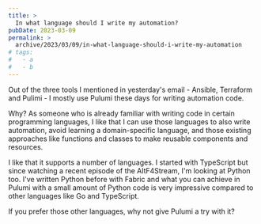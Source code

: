 ```yaml
---
title: >
  In what language should I write my automation?
pubDate: 2023-03-09
permalink: >
  archive/2023/03/09/in-what-language-should-i-write-my-automation
# tags:
#   - a
#   - b
---
```


Out of the three tools I mentioned in yesterday's email - Ansible, Terraform and Pulimi - I mostly use Pulumi these days for writing automation code.

Why? As someone who is already familiar with writing code in certain programming languages, I like that I can use those languages to also write automation, avoid learning a domain-specific language, and those existing approaches like functions and classes to make reusable components and resources.

I like that it supports a number of languages. I started with TypeScript but since watching a recent episode of the AltF4Stream, I'm looking at Python too. I've written Python before with Fabric and what you can achieve in Pulumi with a small amount of Python code is very impressive compared to other languages like Go and TypeScript.

If you prefer those other languages, why not give Pulumi a try with it?

